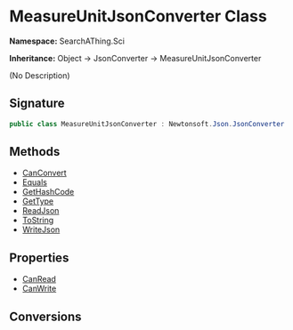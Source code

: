 # MeasureUnitJsonConverter Class
**Namespace:** SearchAThing.Sci

**Inheritance:** Object → JsonConverter → MeasureUnitJsonConverter

(No Description)

## Signature
```csharp
public class MeasureUnitJsonConverter : Newtonsoft.Json.JsonConverter
```
## Methods
- [CanConvert](MeasureUnitJsonConverter/CanConvert.md)
- [Equals](MeasureUnitJsonConverter/Equals.md)
- [GetHashCode](MeasureUnitJsonConverter/GetHashCode.md)
- [GetType](MeasureUnitJsonConverter/GetType.md)
- [ReadJson](MeasureUnitJsonConverter/ReadJson.md)
- [ToString](MeasureUnitJsonConverter/ToString.md)
- [WriteJson](MeasureUnitJsonConverter/WriteJson.md)
## Properties
- [CanRead](MeasureUnitJsonConverter/CanRead.md)
- [CanWrite](MeasureUnitJsonConverter/CanWrite.md)
## Conversions
